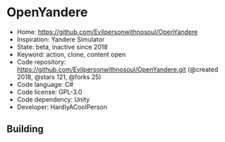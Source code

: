 # OpenYandere

- Home: https://github.com/Evilpersonwithnosoul/OpenYandere
- Inspiration: Yandere Simulator
- State: beta, inactive since 2018
- Keyword: action, clone, content open
- Code repository: https://github.com/Evilpersonwithnosoul/OpenYandere.git (@created 2018, @stars 121, @forks 25)
- Code language: C#
- Code license: GPL-3.0
- Code dependency: Unity
- Developer: HardlyACoolPerson

## Building
